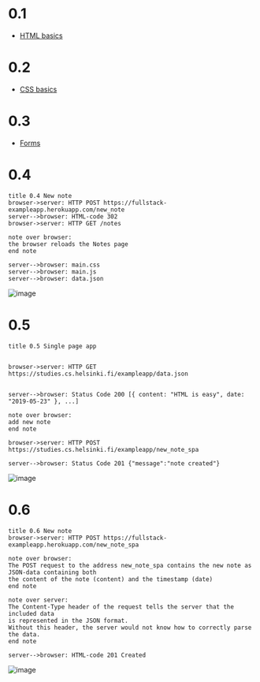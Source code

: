 
# 0.1
* [HTML basics](https://developer.mozilla.org/en-US/docs/Learn/Getting_started_with_the_web/HTML_basics)

# 0.2
* [CSS basics](https://developer.mozilla.org/en-US/docs/Learn/Getting_started_with_the_web/CSS_basics)

# 0.3
* [Forms](https://developer.mozilla.org/en-US/docs/Learn/Forms/Your_first_form)

# 0.4

```
title 0.4 New note
browser->server: HTTP POST https://fullstack-exampleapp.herokuapp.com/new_note
server-->browser: HTML-code 302
browser->server: HTTP GET /notes

note over browser:
the browser reloads the Notes page
end note

server-->browser: main.css
server-->browser: main.js
server-->browser: data.json
```

![image](https://user-images.githubusercontent.com/63563271/168426669-adb0b671-8689-4a06-b1b1-0f43833a0b46.png)

# 0.5

```
title 0.5 Single page app


browser->server: HTTP GET https://studies.cs.helsinki.fi/exampleapp/data.json


server-->browser: Status Code 200 [{ content: "HTML is easy", date: "2019-05-23" }, ...]

note over browser:
add new note
end note

browser->server: HTTP POST https://studies.cs.helsinki.fi/exampleapp/new_note_spa

server-->browser: Status Code 201 {"message":"note created"}
```

![image](https://user-images.githubusercontent.com/63563271/172189587-564ff659-29bb-40d1-b675-23f03c65e150.png)


# 0.6

```
title 0.6 New note
browser->server: HTTP POST https://fullstack-exampleapp.herokuapp.com/new_note_spa

note over browser:
The POST request to the address new_note_spa contains the new note as JSON-data containing both
the content of the note (content) and the timestamp (date)
end note

note over server:
The Content-Type header of the request tells the server that the included data
is represented in the JSON format.
Without this header, the server would not know how to correctly parse the data.
end note

server-->browser: HTML-code 201 Created
```

![image](https://user-images.githubusercontent.com/63563271/168428290-599aa11b-d248-478f-a109-d849ea2987c2.png)

